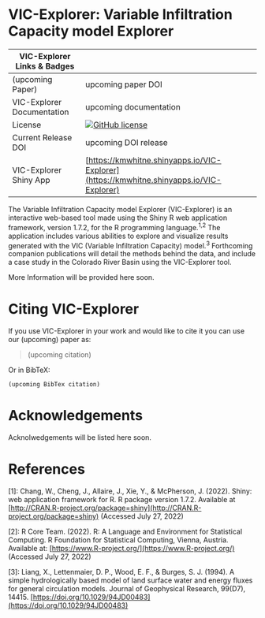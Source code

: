 VIC-Explorer: Variable Infiltration Capacity model Explorer
=============================
| VIC-Explorer Links & Badges              |                                                                             |
|------------------------|----------------------------------------------------------------------------------------------------------------------------------------------------------------------------------------------------------|
| (upcoming Paper)             | upcoming paper DOI |
| VIC-Explorer Documentation      | upcoming documentation |
| License                | [![GitHub license](https://img.shields.io/badge/license-GPLv3-blue.svg)](https://raw.githubusercontent.com/kwhitney727/VIC-Explorer/master/LICENSE) |
| Current Release DOI    | upcoming DOI release |
| VIC-Explorer Shiny App        | [https://kmwhitne.shinyapps.io/VIC-Explorer](https://kmwhitne.shinyapps.io/VIC-Explorer) |

The Variable Infiltration Capacity model Explorer (VIC-Explorer) is an interactive web-based tool made using the Shiny R web application framework, version 1.7.2, for the R programming language.<sup>1,2</sup>
The application includes various abilities to explore and visualize results generated with the VIC (Variable Infiltration Capacity) model.<sup>3</sup>
Forthcoming companion publications will detail the methods behind the data, and include a case study in the Colorado River Basin using the VIC-Explorer tool.

More Information will be provided here soon.

Citing VIC-Explorer
=============
If you use VIC-Explorer in your work and would like to cite it you can use our (upcoming) paper as:

 > (upcoming citation)

Or in BibTeX: 
``` 
(upcoming BibTex citation)
``` 

Acknowledgements
================
Acknolwedgements will be listed here soon.


References
==========

[1]: Chang, W., Cheng, J., Allaire, J., Xie, Y., & McPherson, J. (2022). Shiny: web application framework for R. R package version 1.7.2. Available at [http://CRAN.R-project.org/package=shiny](http://CRAN.R-project.org/package=shiny) (Accessed July 27, 2022)

[2]: R Core Team. (2022). R: A Language and Environment for Statistical Computing. R Foundation for Statistical Computing, Vienna, Austria. Available at: [https://www.R-project.org/](https://www.R-project.org/) (Accessed July 27, 2022)

[3]: Liang, X., Lettenmaier, D. P., Wood, E. F., & Burges, S. J. (1994). A simple hydrologically based model of land surface water and energy fluxes for general circulation models. Journal of Geophysical Research, 99(D7), 14415. [https://doi.org/10.1029/94JD00483](https://doi.org/10.1029/94JD00483)
